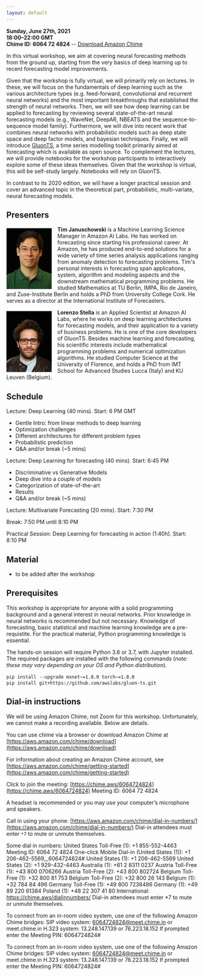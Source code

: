 ```yaml
---
layout: default
---
```


**Sunday, June 27th, 2021** <br>
**18:00–22:00 GMT** <br>
**Chime ID: 6064 72 4824** -- [Download Amazon Chime](https://aws.amazon.com/chime/download)

In this virtual workshop, we aim at covering neural forecasting methods from the ground up, starting from the very basics of deep learning up to recent forecasting model improvements. 

Given that the workshop is fully virtual, we will primarily rely on lectures.
In these, we will focus on the fundamentals of deep learning such as the various architecture types (e.g. feed-forward, convolutional and recurrent neural networks) and the most important breakthroughs that established the strength of neural networks.
Then, we will see how deep learning can be applied to forecasting by reviewing several state-of-the-art neural forecasting models (e.g., WaveNet, DeepAR, NBEATS and the sequence-to-sequence model family).
Furthermore, we will dive into recent work that combines neural networks with probabilistic models such as deep state space and deep factor models, and bayesian techniques.
Finally, we will introduce [GluonTS](https://github.com/awslabs/gluon-ts), a time series modelling toolkit primarily aimed at forecasting which is available as open source.
To complement the lectures, we will provide notebooks for the workshop participants to interactively explore some of these ideas themselves.
Given that the workshop is virtual, this will be self-study largely.
Notebooks will rely on GluonTS.

In contrast to its 2020 edition, we will have a longer practical session and cover an advanced topic in the theoretical part, probabilistic, multi-variate, neural forecasting models.

## Presenters

<p><img align="left" src="./assets/img/januschowski.jpeg" style="padding-right: 15px; padding-top: 5px;"/>
<b>Tim Januschowski</b> is a Machine Learning Science Manager in Amazon AI Labs. He has worked on forecasting since starting his professional career. At Amazon, he has produced end-to-end solutions for a wide variety of time series analysis applications ranging from anomaly detection to forecasting problems. Tim's personal interests in forecasting span applications, system, algorithm and modeling aspects and the downstream mathematical programming problems. He studied Mathematics at TU Berlin, IMPA, Rio de Janeiro, and Zuse-Institute Berlin and holds a PhD from University College Cork. He serves as a director at the International Institute of Forecasters.
</p>

<p><img align="left" src="./assets/img/stella.jpeg" style="padding-right: 15px; padding-top: 5px;"/>
<b>Lorenzo Stella</b> is an Applied Scientist at Amazon AI Labs, where he works on deep learning architectures for forecasting models, and their application to a variety of business problems. He is one of the core developers of GluonTS. Besides machine learning and forecasting, his scientific interests include mathematical programming problems and numerical optimization algorithms. He studied Computer Science at the University of Florence, and holds a PhD from IMT School for Advanced Studies Lucca (Italy) and KU Leuven (Belgium).
</p>

## Schedule

Lecture: Deep Learning (40 mins). Start: 6 PM GMT
* Gentle Intro: from linear methods to deep learning
* Optimization challenges
* Different architectures for different problem types
* Probabilistic prediction 
* Q&A and/or break (~5 mins)

Lecture: Deep Learning for forecasting (40 mins). Start: 6:45 PM
* Discriminative vs Generative Models
* Deep dive into a couple of models
* Categorization of state-of-the-art
* Results
* Q&A and/or break (~5 mins)

Lecture: Multivariate Forecasting (20 mins). Start: 7:30 PM

Break: 7:50 PM until 8:10 PM

Practical Session: Deep Learning for forecasting in action (1:40h). Start: 8:10 PM

## Material

* to be added after the workshop

## Prerequisites

This workshop is appropriate for anyone with a solid programming background and a general interest in neural networks. Prior knowledge in neural networks is recommended but not necessary.
Knowledge of forecasting, basic statistical and machine learning knowledge are a pre-requistite.
For the practical material, Python programming knowledge is essential.

The hands-on session will require Python 3.6 or 3.7, with Jupyter installed.
The required packages are installed with the following commands (*note: these may vary depending on your OS and Python distribution*).

```
pip install --upgrade mxnet~=1.8.0 torch~=1.8.0
pip install git+https://github.com/awslabs/gluon-ts.git
```

## Dial-in instructions 

We will be using Amazon Chime, not Zoom for this workshop. Unfortunately, we cannot make a recording available. Below are details.

You can use chime via a browser or download Amazon Chime at [https://aws.amazon.com/chime/download](https://aws.amazon.com/chime/download)

For information about creating an Amazon Chime account, see [https://aws.amazon.com/chime/getting-started](https://aws.amazon.com/chime/getting-started)

Click to join the meeting: [https://chime.aws/6064724824](https://chime.aws/6064724824)
Meeting ID: 6064 72 4824

A headset is recommended or you may use your computer’s microphone and speakers.

Call in using your phone: [https://aws.amazon.com/chime/dial-in-numbers/](https://aws.amazon.com/chime/dial-in-numbers/)
Dial-in attendees must enter `*7` to mute or unmute themselves. <br>

Some dial in numbers:
United States Toll-Free (1): +1 855-552-4463
Meeting ID: 6064 72 4824
One-click Mobile Dial-in (United States (1)): +1 206-462-5569,,,6064724824#
United States (1): +1 206-462-5569
United States (2): +1 929-432-4463
Australia (1): +61 2 8311 0237
Austria Toll-Free (1): +43 800 0706266
Austria Toll-Free (2): +43 800 802724
Belgium Toll-Free (1): +32 800 81 753
Belgium Toll-Free (2): +32 800 26 143
Belgium (1): +32 784 84 496
Germany Toll-Free (1): +49 800 7238486
Germany (1): +49 89 220 61384
Poland (1): +48 22 307 41 80
International: https://chime.aws/dialinnumbers/
Dial-in attendees must enter *7 to mute or unmute themselves.

To connect from an in-room video system, use one of the following Amazon Chime bridges:
SIP video system: 6064724824@meet.chime.in or meet.chime.in
H.323 system: 13.248.147.139 or 76.223.18.152
If prompted enter the Meeting PIN: 6064724824#

To connect from an in-room video system, use one of the following Amazon Chime bridges:
SIP video system: 6064724824@meet.chime.in or meet.chime.in
H.323 system: 13.248.147.139 or 76.223.18.152
If prompted enter the Meeting PIN: 6064724824#

